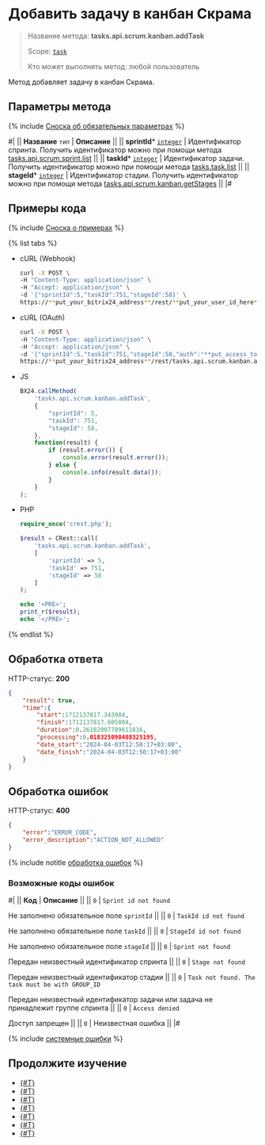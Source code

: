 # Добавить задачу в канбан Скрама

> Название метода: **tasks.api.scrum.kanban.addTask**
>
> Scope: [`task`](../../../scopes/permissions.md)
>
> Кто может выполнять метод: любой пользователь

Метод добавляет задачу в канбан Скрама.

## Параметры метода

{% include [Сноска об обязательных параметрах](../../../../_includes/required.md) %}

#|
|| **Название**
`тип` | **Описание** ||
|| **sprintId***
[`integer`](../../../data-types.md) | Идентификатор спринта. Получить идентификатор можно при помощи метода [tasks.api.scrum.sprint.list](../sprint/tasks-api-scrum-sprint-list.md) ||
|| **taskId***
[`integer`](../../../data-types.md) | Идентификатор задачи. Получить идентификатор можно при помощи метода [tasks.task.list](../../../tasks/tasks-task-list.md) ||
|| **stageId***
[`integer`](../../../data-types.md) | Идентификатор стадии. Получить идентификатор можно при помощи метода [tasks.api.scrum.kanban.getStages](./tasks-api-scrum-kanban-get-stages.md) ||
|#

## Примеры кода

{% include [Сноска о примерах](../../../../_includes/examples.md) %}

{% list tabs %}

- cURL (Webhook)

    ```bash
    curl -X POST \
    -H "Content-Type: application/json" \
    -H "Accept: application/json" \
    -d '{"sprintId":5,"taskId":751,"stageId":58}' \
    https://**put_your_bitrix24_address**/rest/**put_your_user_id_here**/**put_your_webhook_here**/tasks.api.scrum.kanban.addTask
    ```

- cURL (OAuth)

    ```bash
    curl -X POST \
    -H "Content-Type: application/json" \
    -H "Accept: application/json" \
    -d '{"sprintId":5,"taskId":751,"stageId":58,"auth":"**put_access_token_here**"}' \
    https://**put_your_bitrix24_address**/rest/tasks.api.scrum.kanban.addTask
    ```

- JS

    ```js
    BX24.callMethod(
        'tasks.api.scrum.kanban.addTask',
        {
            "sprintId": 5,
            "taskId": 751,
            "stageId": 58,
        },
        function(result) {
            if (result.error()) {
                console.error(result.error());
            } else {
                console.info(result.data());
            }
        }
    );
    ```

- PHP

    ```php
    require_once('crest.php');

    $result = CRest::call(
        'tasks.api.scrum.kanban.addTask',
        [
            'sprintId' => 5,
            'taskId' => 751,
            'stageId' => 58
        ]
    );

    echo '<PRE>';
    print_r($result);
    echo '</PRE>';
    ```

{% endlist %}

## Обработка ответа

HTTP-статус: **200**

```json
{
    "result": true,
    "time":{
        "start":1712137817.343984,
        "finish":1712137817.605804,
        "duration":0.26182007789611816,
        "processing":0.018325090408325195,
        "date_start":"2024-04-03T12:50:17+03:00",
        "date_finish":"2024-04-03T12:50:17+03:00"
    }
}
```

## Обработка ошибок

HTTP-статус: **400**

```json
{
    "error":"ERROR_CODE",
    "error_description":"ACTION_NOT_ALLOWED"
}
```

{% include notitle [обработка ошибок](../../../../_includes/error-info.md) %}

### Возможные коды ошибок

#|
|| **Код** | **Описание** ||
|| `0` | `Sprint id not found`

Не заполнено обязательное поле `sprintId` ||
|| `0` | `TaskId id not found`

Не заполнено обязательное поле `taskId` ||
|| `0` | `StageId id not found`

Не заполнено обязательное поле `stageId` ||
|| `0` | `Sprint not found`

Передан неизвестный идентификатор спринта ||
|| `0` | `Stage not found`

Передан неизвестный идентификатор стадии ||
|| `0` | `Task not found. The task must be with GROUP_ID`

Передан неизвестный идентификатор задачи или задача не принадлежит группе спринта ||
|| `0` | `Access denied`

Доступ запрещен ||
|| `0` | Неизвестная ошибка ||
|#

{% include [системные ошибки](../../../../_includes/system-errors.md) %}

## Продолжите изучение

- [{#T}](./index.md)
- [{#T}](./tasks-api-scrum-kanban-add-stage.md)
- [{#T}](./tasks-api-scrum-kanban-update-stage.md)
- [{#T}](./tasks-api-scrum-kanban-delete-stage.md)
- [{#T}](./tasks-api-scrum-kanban-delete-task.md)
- [{#T}](./tasks-api-scrum-kanban-get-fields.md)
- [{#T}](./tasks-api-scrum-kanban-get-stages.md)